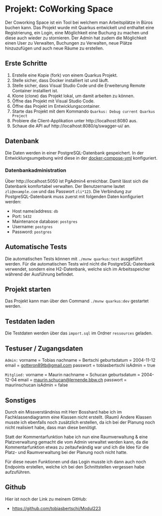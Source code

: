 # Projekt: CoWorking Space

Der Coworking Space ist ein Tool bei welchem man Arbeitsplätze in Büros buchen kann. Das Projekt wurde mit Quarkus entwickelt und enthaltet eine Registrierung, ein Login, eine Möglichkeit eine Buchung zu machen und diese auch wieder zu stornieren. Der Admin hat zudem die Möglichkeit einen User zu Verwalten, Buchungen zu Verwalten, neue Plätze hinzuzufügen und auch neue Räume zu erstellen. 

## Erste Schritte

1. Erstelle eine Kopie (fork) von einem Quarkus Projekt.
1. Stelle sicher, dass Docker installiert ist und läuft.
1. Stelle sicher, dass Visual Studio Code und die Erweiterung Remote Container installiert ist.
1. Klone (clone) das Projekt lokal, um damit arbeiten zu können.
1. Öffne das Projekt mit Visual Studio Code.
1. Öffne das Projekt im Entwicklungscontainer.
1. Starte das Projekt mit dem Kommando `Quarkus: Debug current Quarkus Project`
1. Probiere die Client-Applikation unter http://localhost:8080 aus.
1. Schaue die API auf http://localhost:8080/q/swagger-ui/ an.

## Datenbank

Die Daten werden in einer PostgreSQL-Datenbank gespeichert. In der Entwicklungsumgebung wird diese in der [docker-compose-yml](./.devcontainer/docker-compose.yml) konfiguriert.

### Datenbankadministration

Über http://localhost:5050 ist PgAdmin4 erreichbar. Damit lässt sich die Datenbank komfortabel verwalten. Der Benutzername lautet `zli@example.com` und das Passwort `zli*123`. Die Verbindung zur PostgreSQL-Datenbank muss zuerst mit folgenden Daten konfiguriert werden:
 - Host name/address: `db`
 - Port: `5432`
 - Maintenance database: `postgres`
 - Username: `postgres`
 - Password: `postgres`

## Automatische Tests

Die automatischen Tests können mit `./mvnw quarkus:test` ausgeführt werden. Für die automatischen Tests wird nicht die PostgreSQL-Datenbank verwendet, sondern eine H2-Datenbank, welche sich im Arbeitsspeicher während der Ausführung befindet.

## Projekt starten

Das Projekt kann man über den Command `./mvnw quarkus:dev` gestartet werden.

## Testdaten laden

Die Testdaten werden über das `import.sql` im Ordner `ressources` geladen.

## Testuser / Zugangsdaten

`Admin:`
vorname = Tobias
nachname = Bertschi
geburtsdatum = 2004-11-12
email = gotteron89tb@gmail.com
passwort = tobiasbertschi
isAdmin = true

`Mitglied:`
vorname = Maurin
nachname = Schucan
geburtsdatum = 2004-12-04
email = maurin.schucan@lernende.bbw.ch
passwort = maurinschucan
isAdmin = false

## Sonstiges

Durch ein Missverständniss mit Herr Bosshard habe ich im Fachklassendiagramm eine Klassen nicht erstellt. (Raum)
Andere Klassen musste ich ebenfalls noch zusätzlich erstellen, da ich bei der Planung noch nicht realisiert habe, dass man diese benötigt.

Statt der Kommentarfunktion habe ich nun eine Raumverwaltung & eine Platzverwaltung gemacht die vom Admin verwaltet werden kann, da die Kommentarfunktion etwas zu zeitaufwändig war und ich die Idee für die Platz- und Raumverwaltung bei der Planung noch nicht hatte.

Für diese neuen Funktionen und das Login musste ich dann auch noch Endpoints erstellen, welche ich bei den Schnittstellen vergessen habe aufzuführen.

## Github

Hier ist noch der Link zu meinem GitHub:
- https://github.com/tobiasbertschi/Modul223